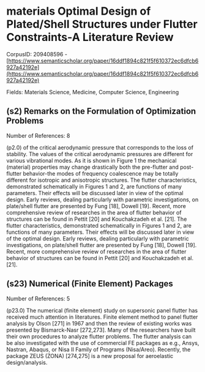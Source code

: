 # materials Optimal Design of Plated/Shell Structures under Flutter Constraints-A Literature Review

CorpusID: 209408596 - [https://www.semanticscholar.org/paper/16ddf1894c821f5f610372ec6dfcb6927a42192e](https://www.semanticscholar.org/paper/16ddf1894c821f5f610372ec6dfcb6927a42192e)

Fields: Materials Science, Medicine, Computer Science, Engineering

## (s2) Remarks on the Formulation of Optimization Problems
Number of References: 8

(p2.0) of the critical aerodynamic pressure that corresponds to the loss of stability. The values of the critical aerodynamic pressures are different for various vibrational modes. As it is shown in Figure 1 the mechanical (material) properties may change drastically both the pre-flutter and post-flutter behavior-the modes of frequency coalescence may be totally different for isotropic and anisotropic structures.  The flutter characteristics, demonstrated schematically in Figures 1 and 2, are functions of many parameters. Their effects will be discussed later in view of the optimal design. Early reviews, dealing particularly with parametric investigations, on plate/shell flutter are presented by Fung [18], Dowell [19]. Recent, more comprehensive review of researches in the area of flutter behavior of structures can be found in Pettit [20] and Kouchakzadeh et al. [21]. The flutter characteristics, demonstrated schematically in Figures 1 and 2, are functions of many parameters. Their effects will be discussed later in view of the optimal design. Early reviews, dealing particularly with parametric investigations, on plate/shell flutter are presented by Fung [18], Dowell [19]. Recent, more comprehensive review of researches in the area of flutter behavior of structures can be found in Pettit [20] and Kouchakzadeh et al. [21].
## (s23) Numerical (Finite Element) Packages
Number of References: 5

(p23.0) The numerical (finite element) study on supersonic panel flutter has received much attention in literatures. Finite element method to panel flutter analysis by Olson [271] in 1967 and then the review of existing works was presented by Bismarck-Nasr [272,273]. Many of the researchers have built their own procedures to analyze flutter problems. The flutter analysis can be also investigated with the use of commercial FE packages as e.g., Ansys, Nastran, Abaqus, or Nisa II Family of Programs (Nisa/Areo). Recently, the package ZEUS (ZONA) [274,275] is a new proposal for aeroelastic design/analysis.

